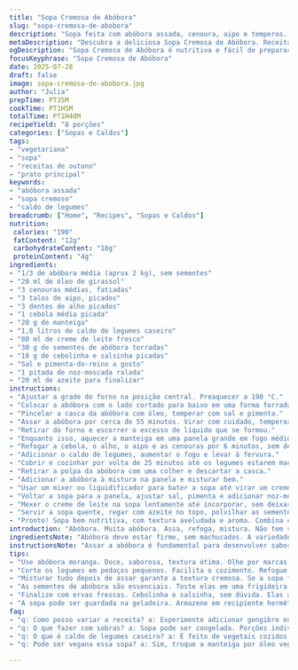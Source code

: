 ```yaml
---
title: "Sopa Cremosa de Abóbora"
slug: "sopa-cremosa-de-abobora"
description: "Sopa feita com abóbora assada, cenoura, aipo e temperos. Levemente cremosa com toque de creme de leite e sementes crocantes. Sem glúten, sem nozes, vegetariana. Assa-se a abóbora inteira, depois mistura com legumes refogados. Cremosa, com cheiro de ervas frescas. Ideal para dias fresquinhos e clima de outono. Serve até oito pessoas, boa pra grupos ou guardar sobras. Tempo total de pouco mais de uma hora e meia. Usado caldo de legumes. Sementes de abóbora tostadas dão textura. Finaliza com creme e ervas, simples e direto. Nada demais, só boa comida caseira. "
metaDescription: "Descubra a deliciosa Sopa Cremosa de Abóbora. Receita prática e reconfortante perfeita para o outono e dias frios"
ogDescription: "Sopa Cremosa de Abóbora é nutritiva e fácil de preparar. Ideal para grupos e perfeita para aquecer em dias frios"
focusKeyphrase: "Sopa Cremosa de Abóbora"
date: 2025-07-28
draft: false
image: sopa-cremosa-de-abobora.jpg
author: "Julia"
prepTime: PT35M
cookTime: PT1H5M
totalTime: PT1H40M
recipeYield: "8 porções"
categories: ["Sopas e Caldos"]
tags:
- "vegetariana"
- "sopa"
- "receitas de outono"
- "prato principal"
keywords:
- "abóbora assada"
- "sopa cremoso"
- "caldo de legumes"
breadcrumb: ["Home", "Recipes", "Sopas e Caldos"]
nutrition: 
 calories: "190"
 fatContent: "12g"
 carbohydrateContent: "18g"
 proteinContent: "4g"
ingredients:
- "1/3 de abóbora média (aprox 2 kg), sem sementes"
- "20 ml de óleo de girassol"
- "3 cenouras médias, fatiadas"
- "3 talos de aipo, picados"
- "3 dentes de alho picados"
- "1 cebola média picada"
- "20 g de manteiga"
- "1,8 litros de caldo de legumes caseiro"
- "80 ml de creme de leite fresco"
- "30 g de sementes de abóbora torradas"
- "10 g de cebolinha e salsinha picadas"
- "Sal e pimenta-do-reino a gosto"
- "1 pitada de noz-moscada ralada"
- "20 ml de azeite para finalizar"
instructions:
- "Ajustar a grade do forno na posição central. Preaquecer a 190 °C."
- "Colocar a abóbora com o lado cortado para baixo em uma forma forrada com papel manteiga."
- "Pincelar a casca da abóbora com óleo, temperar com sal e pimenta."
- "Assar a abóbora por cerca de 55 minutos. Virar com cuidado, temperar novamente a polpa e deixar mais 25 minutos até ficar macia."
- "Retirar do forno e escorrer o excesso de líquido que se formou."
- "Enquanto isso, aquecer a manteiga em uma panela grande em fogo médio."
- "Refogar a cebola, o alho, o aipo e as cenouras por 6 minutos, sem deixar dourar."
- "Adicionar o caldo de legumes, aumentar o fogo e levar à fervura."
- "Cobrir e cozinhar por volta de 25 minutos até os legumes estarem macios."
- "Retirar a polpa da abóbora com uma colher e descartar a casca."
- "Adicionar a abóbora à mistura na panela e misturar bem."
- "Usar um mixer ou liquidificador para bater a sopa até virar um creme homogêneo."
- "Voltar a sopa para a panela, ajustar sal, pimenta e adicionar noz-moscada a gosto."
- "Mexer o creme de leite na sopa lentamente até incorporar, sem deixar ferver."
- "Servir a sopa quente, regar com azeite no topo, polvilhar as sementes torradas e as ervas frescas por cima."
- "Pronto! Sopa bem nutritiva, com textura aveludada e aroma. Combina com pão rústico."
introduction: "Abóbora. Muita abóbora. Assa, refoga, mistura. Não tem segredo. Cenoura, aipo, cebola, alho. Cheiro que entra na casa toda. Cremoso sem ser pesado. Creme de leite só um toque. Sementes de abóbora crocantes, presença fundamental. Frio chegando, tempo de sopa forte. Nem carne nem frango, só vegetal, só sabor. Fácil de fazer, pra qualquer hora. Serve bastante gente, sobra também se quiser guardar. Simples, sem frescura, deixa o sabor falar. O forno faz o trabalho duro, depois panela e mixer fazem mágica. Sabor bem brasileiro, combina com pão caseiro e uma conversa boa. Sopa assim não é luxo, é aconchego. Tem que arriscar, detalhes contam. Não esquece sal e noz-moscada, eles fazem a diferença. Agora vai lá, prepara, come quente, sente o conforto."
ingredientsNote: "Abóbora deve estar firme, sem machucados. A variedade tipo moranga funciona bem, polpa doce e cor bonita. As sementes, se quiser, pode guardar e tostar para usar na cobertura, dá crocância. A manteiga pode ser substituída por óleo vegetal para receita vegana, mas perde um pouco da cremosidade. O caldo de legumes caseiro é preferível, traz sabor, mas caldo pronto pode ser usado em caso de pressa. Creme de leite fresco traz leveza, pode trocar por leite de coco para uma versão vegana com toque diferente. A cebolinha e salsinha deixam um frescor final, não pule. Alho a gosto, mas não exagera para não dominar. Sal e pimenta ajustam conforme o paladar, a noz-moscada é ajuda secreta para levantar o sabor da abóbora e dos legumes."
instructionsNote: "Assar a abóbora é fundamental para desenvolver sabor. Virar na metade do tempo garante cozimento uniforme. Refogar os legumes lentamente, sem dourar, preserva aromas. A fervura do caldo amacia os vegetais. A sopa deve ser batida totalmente para textura cremosa, sem grumos. Ajustar tempero só depois de bater, para não mascarar o sabor natural. Misturar o creme de leite no fim evita que coalhe. Sementes de abóbora podem ser tostadas numa frigideira seca até dourar, cuidado para não queimar. O azeite no topo adiciona sabor e brilho. Sirva na hora para melhor experiência, mas sopa guarda bem na geladeira por até 3 dias. Reaqueça devagar para preservar textura."
tips:
- "Use abóbora moranga. Doce, saborosa, textura ótima. Olhe por marcas firmes. Sem machucados. A casca ajuda a manter umidade enquanto assa. Cuidado no forno. Tempo é tudo. Não deixe passar do ponto."
- "Corte os legumes em pedaços pequenos. Facilita o cozimento. Refogue devagar. Temperaturas altas queimam o alho e podem amargar. Sopa precisa de sabor fresco. Não use caldo de legumes concentrado. Prefira caseiro. Faz diferença."
- "Misturar tudo depois de assar garante a textura cremosa. Se a sopa ficar muito grossa, adicione mais caldo aos poucos. Bater com mixer é simples. Não bata demais. Mantém a textura aveludada. Teste antes de servir."
- "As sementes de abóbora são essenciais. Toste elas em uma frigideira seca. Ficam crocantes e adicionam um contraste interessante na sopa. Além disso, você pode reservar algumas sementes antes de assar. Ideia prática."
- "Finalize com ervas frescas. Cebolinha e salsinha, sem dúvida. Elas adicionam frescor e aroma. O azeite no topo traz sabor. Não misture tudo de uma vez. Um fio de azeite faz a diferença."
- "A sopa pode ser guardada na geladeira. Armazene em recipiente hermético. Serve por até três dias. Para reaquece-la, faça devagar no fogo baixo. Assim, mantém a cremosidade. Não leve ao micro-ondas."
faq:
- "q: Como posso variar a receita? a: Experimente adicionar gengibre ou curry. Eles mudam o sabor. Se gosta mais apimentado, use pimenta. Se não tiver abóbora moranga, use a japonesa."
- "q: O que fazer com sobras? a: Sopa pode ser congelada. Porções individuais funcionam bem. Aqueça devagar quando for usar. Adicione mais creme ou caldo se precisar. Assim fica gostosa novamente."
- "q: O que é caldo de legumes caseiro? a: É feito de vegetais cozidos em água. Vegetais como cenoura, cebola e salsão são comuns. Cozinhe por pelo menos uma hora. Respeite os tempos para sabor profundo."
- "q: Pode ser vegana essa sopa? a: Sim, troque a manteiga por óleo vegetal. Use leite de coco em vez de creme de leite. Isso muda um pouco o sabor. Mas continuam gostosa. E sempre nutritiva."

---
```

